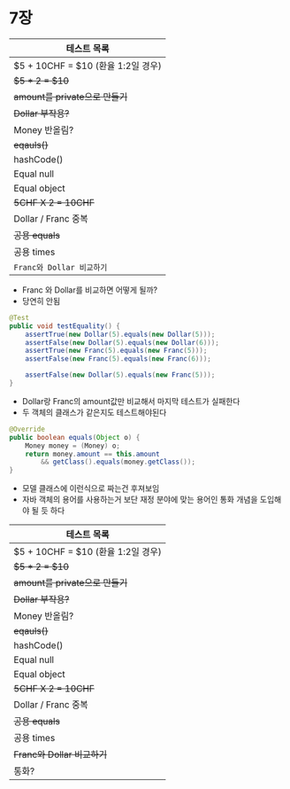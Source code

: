 # 7장

| 테스트 목록 |
| - |
| $5 + 10CHF = $10 (환율 1:2일 경우) |
| ~~$5 * 2 = $10~~ |
| ~~amount를 private으로 만들기~~ |
| ~~Dollar 부작용?~~ |
| Money 반올림? |
| ~~eqauls()~~ |
| hashCode() |
| Equal null |
| Equal object |
| ~~5CHF X 2 = 10CHF~~ |
| Dollar / Franc 중복 |
| ~~공용 equals~~ |
| 공용 times |
| `Franc와 Dollar 비교하기` |

- Franc 와 Dollar를 비교하면 어떻게 될까?
- 당연히 안됨

```java
@Test
public void testEquality() {
    assertTrue(new Dollar(5).equals(new Dollar(5)));
    assertFalse(new Dollar(5).equals(new Dollar(6)));
    assertTrue(new Franc(5).equals(new Franc(5)));
    assertFalse(new Franc(5).equals(new Franc(6)));

    assertFalse(new Dollar(5).equals(new Franc(5)));
}
```

- Dollar랑 Franc의 amount값만 비교해서 마지막 테스트가 실패한다
- 두 객체의 클래스가 같은지도 테스트해야된다

```java
@Override
public boolean equals(Object o) {
    Money money = (Money) o;
    return money.amount == this.amount
        && getClass().equals(money.getClass());
}
```

- 모델 클래스에 이런식으로 짜는건 후져보임
- 자바 객체의 용어를 사용하는거 보단 재정 분야에 맞는 용어인 통화 개념을 도입해야 될 듯 하다

| 테스트 목록 |
| - |
| $5 + 10CHF = $10 (환율 1:2일 경우) |
| ~~$5 * 2 = $10~~ |
| ~~amount를 private으로 만들기~~ |
| ~~Dollar 부작용?~~ |
| Money 반올림? |
| ~~eqauls()~~ |
| hashCode() |
| Equal null |
| Equal object |
| ~~5CHF X 2 = 10CHF~~ |
| Dollar / Franc 중복 |
| ~~공용 equals~~ |
| 공용 times |
| ~~Franc와 Dollar 비교하기~~ |
| 통화? |